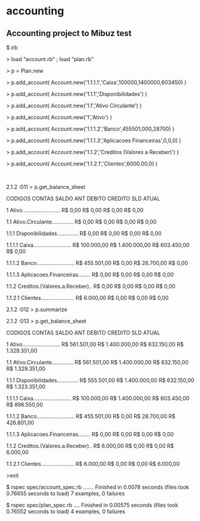 accounting
==========

Accounting project to Mibuz test
--------------------------------

<p>$ irb </p>
<p>> load "account.rb" ; load "plan.rb"</p>
<p>> p = Plan.new</p>
<p>> p.add_account( Account.new('1.1.1.1','Caixa',100000,1400000,603450) )</p>
<p>> p.add_account( Account.new('1.1.1','Disponibilidades') )</p>
<p>> p.add_account( Account.new('1.1','Ativo Circulante') )</p>
<p>> p.add_account( Account.new('1','Ativo') )</p>
<p>> p.add_account( Account.new('1.1.1.2','Banco',455501,000,28700) )</p>
<p>> p.add_account( Account.new('1.1.1.3','Aplicacoes Financeiras',0,0,0) )</p>
<p>> p.add_account( Account.new('1.1.2','Creditos (Valores a Receber)') )</p>
<p>> p.add_account( Account.new('1.1.2.1','Clientes',6000.00,0) )</p>

<br />

<p>2.1.2 :011 > p.get_balance_sheet
<p>CODIGOS CONTAS SALDO ANT DEBITO CREDITO SLD ATUAL
<p>1 Ativo......................... R$ 0,00 R$ 0,00 R$ 0,00 R$ 0,00
<p>1.1 Ativo.Circulante.............. R$ 0,00 R$ 0,00 R$ 0,00 R$ 0,00
<p>1.1.1 Disponibilidades.............. R$ 0,00 R$ 0,00 R$ 0,00 R$ 0,00
<p>1.1.1.1 Caixa......................... R$ 100.000,00 R$ 1.400.000,00 R$ 603.450,00 R$ 0,00
<p>1.1.1.2 Banco......................... R$ 455.501,00 R$ 0,00 R$ 28.700,00 R$ 0,00
<p>1.1.1.3 Aplicacoes.Financeiras........ R$ 0,00 R$ 0,00 R$ 0,00 R$ 0,00
<p>1.1.2 Creditos.(Valores.a.Receber).. R$ 0,00 R$ 0,00 R$ 0,00 R$ 0,00
<p>1.1.2.1 Clientes...................... R$ 6.000,00 R$ 0,00 R$ 0,00 R$ 0,00

<br />

<p>2.1.2 :012 > p.summarize</p>

<p>2.1.2 :013 > p.get_balance_sheet
<p>CODIGOS CONTAS SALDO ANT DEBITO CREDITO SLD ATUAL
<p>1 Ativo......................... R$ 561.501,00 R$ 1.400.000,00 R$ 632.150,00 R$ 1.329.351,00
<p>1.1 Ativo.Circulante.............. R$ 561.501,00 R$ 1.400.000,00 R$ 632.150,00 R$ 1.329.351,00
<p>1.1.1 Disponibilidades.............. R$ 555.501,00 R$ 1.400.000,00 R$ 632.150,00 R$ 1.323.351,00
<p>1.1.1.1 Caixa......................... R$ 100.000,00 R$ 1.400.000,00 R$ 603.450,00 R$ 896.550,00
<p>1.1.1.2 Banco......................... R$ 455.501,00 R$ 0,00 R$ 28.700,00 R$ 426.801,00
<p>1.1.1.3 Aplicacoes.Financeiras........ R$ 0,00 R$ 0,00 R$ 0,00 R$ 0,00
<p>1.1.2 Creditos.(Valores.a.Receber).. R$ 6.000,00 R$ 0,00 R$ 0,00 R$ 6.000,00
<p>1.1.2.1 Clientes...................... R$ 6.000,00 R$ 0,00 R$ 0,00 R$ 6.000,00
</p>

<p>
>exit
</p>

<p>
$ rspec spec/account_spec.rb
.......
Finished in 0.0078 seconds (files took 0.76655 seconds to load)
7 examples, 0 failures
</p>
<p>
$ rspec spec/plan_spec.rb
....
Finished in 0.00575 seconds (files took 0.76552 seconds to load)
4 examples, 0 failures
</p>